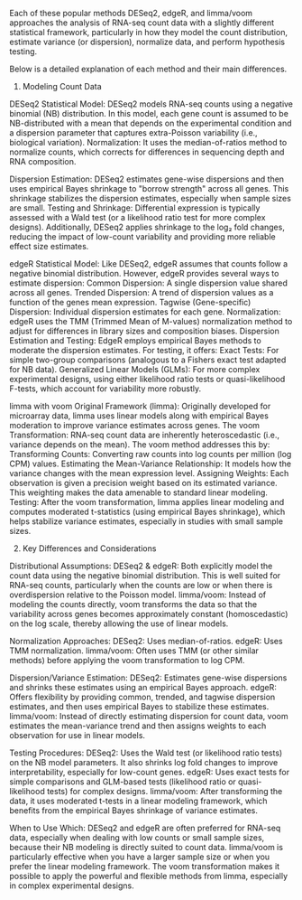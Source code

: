 Each of these popular methods DESeq2, edgeR, and limma/voom approaches the analysis of RNA-seq count data with a slightly different statistical framework, particularly in how they model the count distribution, estimate variance (or dispersion), normalize data, and perform hypothesis testing. 

Below is a detailed explanation of each method and their main differences.

1. Modeling Count Data

DESeq2
Statistical Model:
DESeq2 models RNA-seq counts using a negative binomial (NB) distribution. In this model, each gene count is assumed to be NB-distributed with a mean that depends on the experimental condition and a dispersion parameter that captures extra-Poisson variability (i.e., biological variation).
Normalization:
It uses the median-of-ratios method to normalize counts, which corrects for differences in sequencing depth and RNA composition.

Dispersion Estimation:
DESeq2 estimates gene-wise dispersions and then uses empirical Bayes shrinkage to "borrow strength" across all genes. This shrinkage stabilizes the dispersion estimates, especially when sample sizes are small.
Testing and Shrinkage:
Differential expression is typically assessed with a Wald test (or a likelihood ratio test for more complex designs). Additionally, DESeq2 applies shrinkage to the log₂ fold changes, reducing the impact of low-count variability and providing more reliable effect size estimates.

edgeR
Statistical Model:
Like DESeq2, edgeR assumes that counts follow a negative binomial distribution. However, edgeR provides several ways to estimate dispersion:
Common Dispersion: A single dispersion value shared across all genes.
Trended Dispersion: A trend of dispersion values as a function of the genes mean expression.
Tagwise (Gene-specific) Dispersion: Individual dispersion estimates for each gene.
Normalization:
edgeR uses the TMM (Trimmed Mean of M-values) normalization method to adjust for differences in library sizes and composition biases.
Dispersion Estimation and Testing:
EdgeR employs empirical Bayes methods to moderate the dispersion estimates. For testing, it offers:
Exact Tests: For simple two-group comparisons (analogous to a Fishers exact test adapted for NB data).
Generalized Linear Models (GLMs): For more complex experimental designs, using either likelihood ratio tests or quasi-likelihood F-tests, which account for variability more robustly.

limma with voom
Original Framework (limma):
Originally developed for microarray data, limma uses linear models along with empirical Bayes moderation to improve variance estimates across genes.
The voom Transformation:
RNA-seq count data are inherently heteroscedastic (i.e., variance depends on the mean). The voom method addresses this by:
Transforming Counts: Converting raw counts into log counts per million (log CPM) values.
Estimating the Mean-Variance Relationship: It models how the variance changes with the mean expression level.
Assigning Weights: Each observation is given a precision weight based on its estimated variance. This weighting makes the data amenable to standard linear modeling.
Testing:
After the voom transformation, limma applies linear modeling and computes moderated t-statistics (using empirical Bayes shrinkage), which helps stabilize variance estimates, especially in studies with small sample sizes.

2. Key Differences and Considerations

Distributional Assumptions:
DESeq2 & edgeR:
Both explicitly model the count data using the negative binomial distribution. This is well suited for RNA-seq counts, particularly when the counts are low or when there is overdispersion relative to the Poisson model.
limma/voom:
Instead of modeling the counts directly, voom transforms the data so that the variability across genes becomes approximately constant (homoscedastic) on the log scale, thereby allowing the use of linear models.

Normalization Approaches:
DESeq2: Uses median-of-ratios.
edgeR: Uses TMM normalization.
limma/voom: Often uses TMM (or other similar methods) before applying the voom transformation to log CPM.

Dispersion/Variance Estimation:
DESeq2: Estimates gene-wise dispersions and shrinks these estimates using an empirical Bayes approach.
edgeR: Offers flexibility by providing common, trended, and tagwise dispersion estimates, and then uses empirical Bayes to stabilize these estimates.
limma/voom: Instead of directly estimating dispersion for count data, voom estimates the mean-variance trend and then assigns weights to each observation for use in linear models.

Testing Procedures:
DESeq2:
Uses the Wald test (or likelihood ratio tests) on the NB model parameters. It also shrinks log fold changes to improve interpretability, especially for low-count genes.
edgeR:
Uses exact tests for simple comparisons and GLM-based tests (likelihood ratio or quasi-likelihood tests) for complex designs.
limma/voom:
After transforming the data, it uses moderated t-tests in a linear modeling framework, which benefits from the empirical Bayes shrinkage of variance estimates.

When to Use Which:
DESeq2 and edgeR are often preferred for RNA-seq data, especially when dealing with low counts or small sample sizes, because their NB modeling is directly suited to count data.
limma/voom is particularly effective when you have a larger sample size or when you prefer the linear modeling framework. The voom transformation makes it possible to apply the powerful and flexible methods from limma, especially in complex experimental designs.


